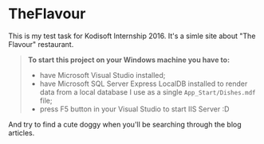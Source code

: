 # TheFlavour

This is my test task for Kodisoft Internship 2016. It's a simle site about "The Flavour" restaurant.

>**To start this project on your Windows machine you have to:**
>- have Microsoft Visual Studio installed;
>- have Microsoft SQL Server Express LocalDB installed
to render data from a local database I use as a single `App_Start/Dishes.mdf` file;
>- press F5 button in your Visual Studio to start IIS Server :D

And try to find a cute doggy when you'll be searching through the blog articles.
